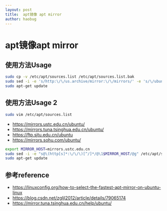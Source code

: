 ```yaml
---
layout: post
title:  apt镜像 apt mirror
author: haobug
---
```


# apt镜像apt mirror



## 使用方法Usage
```bash
sudo cp -v /etc/apt/sources.list /etc/apt/sources.list.bak
sudo sed -i -e 's/http:\/\/us.archive/mirror:\/\/mirrors/' -e 's/\/ubuntu\//\/mirrors.txt/' /etc/apt/sources.list
sudo apt-get update
```
## 使用方法Usage 2
```bash
sudo vim /etc/apt/sources.list
```
* https://mirrors.ustc.edu.cn/ubuntu/
* https://mirrors.tuna.tsinghua.edu.cn/ubuntu/
* https://ftp.sjtu.edu.cn/ubuntu
* https://mirrors.sohu.com/ubuntu/
```bash
export MIRROR_HOST=mirrors.ustc.edu.cn
sudo sed -i -e "s@\(http[s]*:\/\/\)[^/]*/@\1$MIRROR_HOST/@g" /etc/apt/sources.list; grep ubuntu  /etc/apt/sources.list
sudo apt-get update
```


## 参考reference
* https://linuxconfig.org/how-to-select-the-fastest-apt-mirror-on-ubuntu-linux
* https://blog.csdn.net/zgljl2012/article/details/79065174
* https://mirror.tuna.tsinghua.edu.cn/help/ubuntu/
